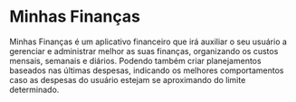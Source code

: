 <h1 style="color="red">Minhas Finanças</h1>
Minhas Finanças é um aplicativo financeiro que irá auxiliar o seu usuário a gerenciar e administrar melhor as suas finanças, organizando os custos mensais, semanais e diários. Podendo também criar planejamentos baseados nas últimas despesas, indicando os melhores comportamentos caso as despesas do usuário estejam se aproximando do limite determinado. 
